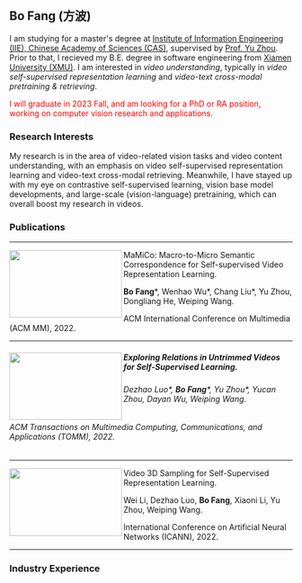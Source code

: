 ## Bo Fang (方波)

I am studying for a master's degree at [Institute of Information Engineering (IIE), Chinese Academy of Sciences (CAS)](https://www.iie.ac.cn/), supervised by [Prof. Yu Zhou](https://people.ucas.ac.cn/~yuzhou). Prior to that, I recieved my B.E. degree in software engineering from [Xiamen University (XMU)](https://www.xmu.edu.cn/). I am interested in *video understanding*, typically in *video self-supervised representation learning* and *video-text cross-modal pretraining & retrieving*.

<!-- 
I will graduate in 2023 Fall, and am looking for a PhD or RA position, working on computer vision research and applications.
-->
<p><font color="red">I will graduate in 2023 Fall, and am looking for a PhD or RA position, working on computer vision research and applications.</font></p>

### Research Interests

My research is in the area of video-related vision tasks and video content understanding, with an emphasis on video self-supervised representation learning and video-text cross-modal retrieving. Meanwhile, I have stayed up with my eye on contrastive self-supervised learning, vision base model developments, and large-scale (vision-language) pretraining, which can overall boost my research in videos.


### Publications
---
<div>
    <img align="left" src="https://user-images.githubusercontent.com/42595629/185023927-83c99763-4955-42d7-90c5-4642225dd2ee.png" width=200 height=120/> 
    <div>
       <p>MaMiCo: Macro-to-Micro Semantic Correspondence for Self-supervised Video Representation Learning.</p>
       <p><b>Bo Fang</b>*, Wenhao Wu*, Chang Liu*, Yu Zhou, Dongliang He, Weiping Wang.</p>
       <p>ACM International Conference on Multimedia (ACM MM), 2022.</p>
     </div>
</div>

---

<div>
    <img align="left" src="https://user-images.githubusercontent.com/42595629/185025380-a7edc098-ed5c-416a-92e7-10995a824ad8.png" width=200 height=120/> 
    <div>
       <h5>Exploring Relations in Untrimmed Videos for Self-Supervised Learning.</h5>
       <h6>Dezhao Luo*, <b>Bo Fang</b>*, Yu Zhou*, Yucan Zhou, Dayan Wu, Weiping Wang.</h6>
       <h6>ACM Transactions on Multimedia Computing, Communications, and Applications (TOMM), 2022.</h6>
     </div>
</div>

---

<div>
    <img align="left" src="https://user-images.githubusercontent.com/42595629/185026167-1302917d-a4d5-4fec-882d-e2b5d1061c36.png" width=200 height=120/>
    <div>
       <p>Video 3D Sampling for Self-Supervised Representation Learning.</p>
       <p>Wei Li, Dezhao Luo, <b>Bo Fang</b>, Xiaoni Li, Yu Zhou, Weiping Wang.</p>
       <p>International Conference on Artificial Neural Networks (ICANN), 2022.</p>
     </div>
</div>

---

### Industry Experience

